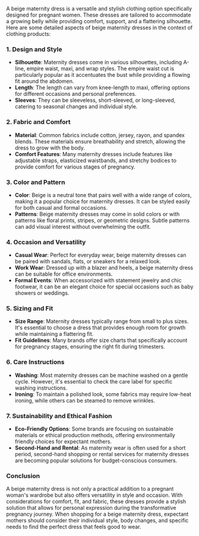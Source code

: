 A beige maternity dress is a versatile and stylish clothing option specifically designed for pregnant women. These dresses are tailored to accommodate a growing belly while providing comfort, support, and a flattering silhouette. Here are some detailed aspects of beige maternity dresses in the context of clothing products:

### 1. **Design and Style**
   - **Silhouette**: Maternity dresses come in various silhouettes, including A-line, empire waist, maxi, and wrap styles. The empire waist cut is particularly popular as it accentuates the bust while providing a flowing fit around the abdomen.
   - **Length**: The length can vary from knee-length to maxi, offering options for different occasions and personal preferences.
   - **Sleeves**: They can be sleeveless, short-sleeved, or long-sleeved, catering to seasonal changes and individual style.

### 2. **Fabric and Comfort**
   - **Material**: Common fabrics include cotton, jersey, rayon, and spandex blends. These materials ensure breathability and stretch, allowing the dress to grow with the body.
   - **Comfort Features**: Many maternity dresses include features like adjustable straps, elasticized waistbands, and stretchy bodices to provide comfort for various stages of pregnancy.

### 3. **Color and Pattern**
   - **Color**: Beige is a neutral tone that pairs well with a wide range of colors, making it a popular choice for maternity dresses. It can be styled easily for both casual and formal occasions.
   - **Patterns**: Beige maternity dresses may come in solid colors or with patterns like floral prints, stripes, or geometric designs. Subtle patterns can add visual interest without overwhelming the outfit.

### 4. **Occasion and Versatility**
   - **Casual Wear**: Perfect for everyday wear, beige maternity dresses can be paired with sandals, flats, or sneakers for a relaxed look.
   - **Work Wear**: Dressed up with a blazer and heels, a beige maternity dress can be suitable for office environments.
   - **Formal Events**: When accessorized with statement jewelry and chic footwear, it can be an elegant choice for special occasions such as baby showers or weddings.

### 5. **Sizing and Fit**
   - **Size Range**: Maternity dresses typically range from small to plus sizes. It's essential to choose a dress that provides enough room for growth while maintaining a flattering fit.
   - **Fit Guidelines**: Many brands offer size charts that specifically account for pregnancy stages, ensuring the right fit during trimesters.

### 6. **Care Instructions**
   - **Washing**: Most maternity dresses can be machine washed on a gentle cycle. However, it's essential to check the care label for specific washing instructions.
   - **Ironing**: To maintain a polished look, some fabrics may require low-heat ironing, while others can be steamed to remove wrinkles.

### 7. **Sustainability and Ethical Fashion**
   - **Eco-Friendly Options**: Some brands are focusing on sustainable materials or ethical production methods, offering environmentally friendly choices for expectant mothers.
   - **Second-Hand and Rental**: As maternity wear is often used for a short period, second-hand shopping or rental services for maternity dresses are becoming popular solutions for budget-conscious consumers.

### Conclusion
A beige maternity dress is not only a practical addition to a pregnant woman's wardrobe but also offers versatility in style and occasion. With considerations for comfort, fit, and fabric, these dresses provide a stylish solution that allows for personal expression during the transformative pregnancy journey. When shopping for a beige maternity dress, expectant mothers should consider their individual style, body changes, and specific needs to find the perfect dress that feels good to wear.